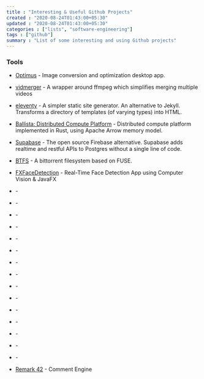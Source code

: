 ```yaml
---
title : "Interesting & Useful Github Projects"
created : "2020-08-24T01:43:00+05:30"
updated : "2020-08-24T01:43:00+05:30"
categories : ["lists", "software-engineering"]
tags : ["github"]
summary : "List of some interesting and using Github projects"
---
```


### Tools
* [Optimus](https://github.com/Splode/optimus) - Image conversion and optimization desktop app.
* [vidmerger](https://github.com/TGotwig/vidmerger) - A wrapper around ffmpeg which simplifies merging multiple videos
* [eleventy](https://github.com/11ty/eleventy) - A simpler static site generator. An alternative to Jekyll. Transforms a directory of templates (of varying types) into HTML.
* [Ballista: Distributed Compute Platform](https://github.com/ballista-compute/ballista) - Distributed compute platform implemented in Rust, using Apache Arrow memory model.
* [Supabase](https://github.com/supabase/supabase) - The open source Firebase alternative. Supabase adds realtime and restful APIs to Postgres without a single line of code.
* [BTFS](https://github.com/johang/btfs) - A bittorrent filesystem based on FUSE.
* [FXFaceDetection](https://github.com/HouariZegai/FXFaceDetection) - Real-Time Face Detection App using Computer Vision & JavaFX
* []() - 
* []() - 
* []() - 
* []() - 
* []() - 
* []() - 
* []() - 
* []() - 
* []() - 
* []() - 
* []() - 
* []() - 
* []() - 
* []() - 
* []() - 


* [Remark 42](https://github.com/umputun/remark42) - Comment Engine
